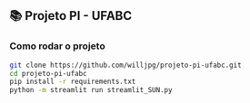 
## 📚 Projeto PI - UFABC

### Como rodar o projeto

```bash
git clone https://github.com/willjpg/projeto-pi-ufabc.git
cd projeto-pi-ufabc
pip install -r requirements.txt
python -m streamlit run streamlit_SUN.py
